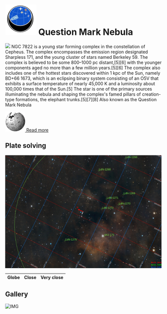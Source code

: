 # ![](..//Imaging//Common/pyl-tiny.png) Question Mark Nebula
![](..//Imaging//JPEG/Question_Mark_Nebula+00+co.jpg)
NGC 7822 is a young star forming complex in the constellation of Cepheus. The complex encompasses the emission region designated Sharpless 171, and the young cluster of stars named Berkeley 59. The complex is believed to be some 800–1000 pc distant,[5][6] with the younger components aged no more than a few million years.[5][6] The complex also includes one of the hottest stars discovered within 1 kpc of the Sun, namely BD+66 1673, which is an eclipsing binary system consisting of an O5V that exhibits a surface temperature of nearly 45,000 K and a luminosity about 100,000 times that of the Sun.[5] The star is one of the primary sources illuminating the nebula and shaping the complex's famed pillars of creation-type formations, the elephant trunks.[5][7][8] Also known as the Question Mark Nebula



[![](..//Imaging//Common/Wikipedia.png) Read more](https://en.wikipedia.org/wiki/NGC_7822)
## Plate solving 


![IMG](..//Imaging//HD/Question_Mark_Nebula_Annotated.jpg)


| Globe | Close | Very close |
| ----- | ----- | ----- |


## Gallery
![IMG](..//Imaging//JPEG/Question_Mark_Nebula+00+co.jpg) 

